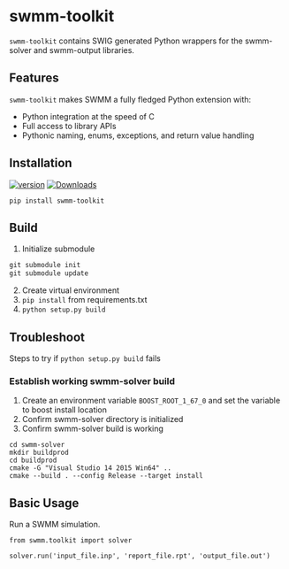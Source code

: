 # swmm-toolkit

`swmm-toolkit` contains SWIG generated Python wrappers for the swmm-solver and swmm-output libraries. 


## Features

`swmm-toolkit` makes SWMM a fully fledged Python extension with:  

 - Python integration at the speed of C
 - Full access to library APIs
 - Pythonic naming, enums, exceptions, and return value handling 


## Installation

[![version](https://img.shields.io/pypi/v/swmm-toolkit.svg?maxAge=3600)](https://pypi.org/project/swmm-toolkit/) [![Downloads](https://pepy.tech/badge/swmm-toolkit)](https://pepy.tech/project/swmm-toolkit)

  ``pip install swmm-toolkit``


## Build 
1. Initialize submodule
```cmd
git submodule init
git submodule update 
```
2. Create virtual environment
3. `pip install` from requirements.txt
4. `python setup.py build`
 
## Troubleshoot

Steps to try if `python setup.py build` fails 

### Establish working swmm-solver build
1. Create an environment variable `BOOST_ROOT_1_67_0` and set the variable to boost install location
2. Confirm swmm-solver directory is initialized
3. Confirm swmm-solver build is working 

```
cd swmm-solver 
mkdir buildprod
cd buildprod
cmake -G "Visual Studio 14 2015 Win64" ..
cmake --build . --config Release --target install 
```

## Basic Usage

Run a SWMM simulation. 
```
from swmm.toolkit import solver

solver.run('input_file.inp', 'report_file.rpt', 'output_file.out')
```

